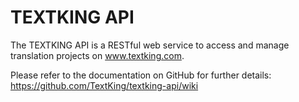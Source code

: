 TEXTKING API
============

The TEXTKING API is a RESTful web service to access and manage translation projects on www.textking.com.

Please refer to the documentation on GitHub for further details: https://github.com/TextKing/textking-api/wiki